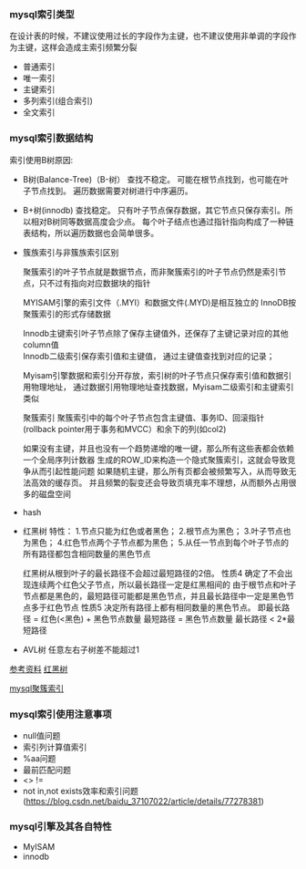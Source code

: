 ### mysql索引类型
在设计表的时候，不建议使用过长的字段作为主键，也不建议使用非单调的字段作为主键，这样会造成主索引频繁分裂

- 普通索引
- 唯一索引
- 主键索引
- 多列索引(组合索引)
- 全文索引

### mysql索引数据结构

索引使用B树原因:
- B树(Balance-Tree)（B-树）
    查找不稳定。 可能在根节点找到，也可能在叶子节点找到。
    遍历数据需要对树进行中序遍历。
    
- B+树(innodb)
    查找稳定。 只有叶子节点保存数据，其它节点只保存索引。所以相对B树同等数据高度会少点。
    每个叶子结点也通过指针指向构成了一种链表结构，所以遍历数据也会简单很多。

- 簇族索引与非簇族索引区别

    聚簇索引的叶子节点就是数据节点，而非聚簇索引的叶子节点仍然是索引节点，只不过有指向对应数据块的指针
        
    MYISAM引擎的索引文件（.MYI）和数据文件(.MYD)是相互独立的
    InnoDB按聚簇索引的形式存储数据

    Innodb主键索引叶子节点除了保存主键值外，还保存了主键记录对应的其他column值    
    Innodb二级索引保存索引值和主键值， 通过主键值查找到对应的记录；

    Myisam引擎数据和索引分开存放，索引树的叶子节点只保存索引值和数据引用物理地址，
    通过数据引用物理地址查找数据，Myisam二级索引和主键索引类似  

    

    聚簇索引
        聚簇索引中的每个叶子节点包含主键值、事务ID、回滚指针(rollback pointer用于事务和MVCC）和余下的列(如col2)

    ​	 如果没有主键，并且也没有一个趋势递增的唯一键，那么所有这些表都会依赖一个全局序列计数器
    生成的ROW_ID来构造一个隐式聚簇索引，这就会导致竞争从而引起性能问题
    如果随机主键，那么所有页都会被频繁写入，从而导致无法高效的缓存页。
    并且频繁的裂变还会导致页填充率不理想，从而额外占用很多的磁盘空间

- hash
- 红黑树
    特性： 1.节点只能为红色或者黑色；
          2.根节点为黑色；
          3.叶子节点也为黑色；
          4.红色节点两个子节点都为黑色；
          5.从任一节点到每个叶子节点的所有路径都包含相同数量的黑色节点

    红黑树从根到叶子的最长路径不会超过最短路径的2倍。
    性质4 确定了不会出现连续两个红色父子节点，所以最长路径一定是红黑相间的
        由于根节点和叶子节点都是黑色的，最短路径可能都是黑色节点，并且最长路径中一定是黑色节点多于红色节点
    性质5 决定所有路径上都有相同数量的黑色节点。
          即最长路径 = 红色(<黑色) + 黑色节点数量
          最短路径 = 黑色节点数量
          最长路径 < 2*最短路径
- AVL树
    任意左右子树差不能超过1

[参考资料](https://blog.csdn.net/wanderlustLee/article/details/81297253)
[红黑树](https://www.cnblogs.com/AhuntSun-blog/p/12458115.html)


[mysql聚簇索引](https://www.javazhiyin.com/29434.html)

### mysql索引使用注意事项
- null值问题
- 索引列计算值索引
- %aa问题
- 最前匹配问题
- <> !=
- not in,not exists效率和索引问题(https://blog.csdn.net/baidu_37107022/article/details/77278381)

### mysql引擎及其各自特性
- MyISAM
- innodb